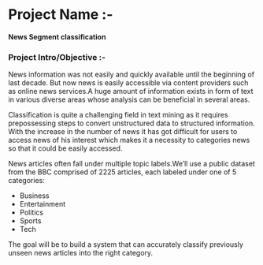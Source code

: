 # Project Name :-
#### News Segment classification

### Project Intro/Objective :-
News information was not easily and quickly available until the beginning of last decade. But now news is easily accessible via content providers such as online news services.A huge amount of information exists in form of text in various diverse areas whose analysis can be beneficial in several areas.

Classification is quite a challenging field in text mining as it requires prepossessing steps to convert unstructured data to structured information. With the increase in the number of news it has got difficult for users to access news of his interest which makes it a necessity to categories news so that it could be easily accessed.

News articles often fall under multiple topic labels.We’ll use a public dataset from the BBC comprised of 2225 articles, each labeled under one of 5 categories: <br>
- Business
- Entertainment
- Politics
- Sports 
- Tech

The goal will be to build a system that can accurately classify previously unseen news articles into the right category.

